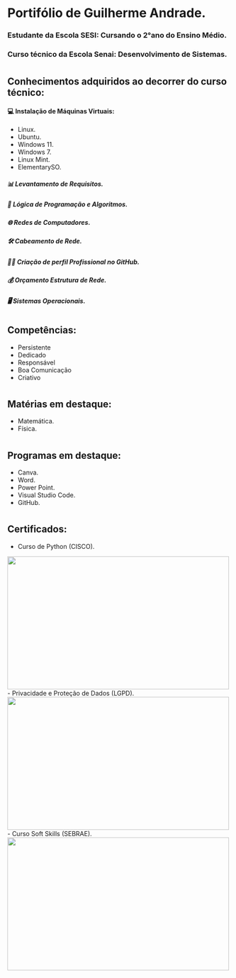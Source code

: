 # Portifólio de Guilherme Andrade.
### Estudante da Escola SESI: Cursando o 2°ano do Ensino Médio.
### Curso técnico da Escola Senai: Desenvolvimento de Sistemas.

#

## Conhecimentos adquiridos ao decorrer do curso técnico:
#### 💻 Instalação de Máquinas Virtuais:
- Linux.
- Ubuntu.
- Windows 11.
- Windows 7.
- Linux Mint.
- ElementarySO.
##### 📊 Levantamento de Requisitos.
##### 🧠 Lógica de Programação e Algoritmos.
##### 🌐 Redes de Computadores.
##### 🛠 Cabeamento de Rede.
##### 👨‍💻 Criação de perfil Profissional no GitHub.
##### 💰 Orçamento Estrutura de Rede.
##### 🖥 Sistemas Operacionais.

#

## Competências:
- Persistente
- Dedicado
- Responsável
- Boa Comunicação
- Criativo

#

## Matérias em destaque:
- Matemática.
- Física.

#

## Programas em destaque:
- Canva.
- Word.
- Power Point.
- Visual Studio Code.
- GitHub.

#

## Certificados:
- Curso de Python (CISCO). 
<img src="https://miro.medium.com/v2/resize:fit:1400/1*ycIMlwgwicqlO6PcFRA-Iw.png" width="500" height="300" />
- Privacidade e Proteção de Dados (LGPD).
<img src="https://www.mppi.mp.br/internet/wp-content/uploads/2023/02/lgpd-768x560.jpg" width="500" height="300" />
- Curso Soft Skills (SEBRAE).
<img src="https://encrypted-tbn0.gstatic.com/images?q=tbn:ANd9GcQhx9dl0_KF0L0epqdBxUgPrSyCvPkx7Ycc6Q&s" width="500" height="300" />
